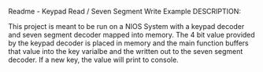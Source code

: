 Readme - Keypad Read / Seven Segment Write Example
DESCRIPTION:

This project is meant to be run on a NIOS System with a keypad decoder and seven segment decoder mapped into memory. The 4 bit value provided by the keypad decoder is placed in memory and the main function buffers that value into the key varialbe and the written out to the seven segment decoder. If a new key, the value will print to console.
